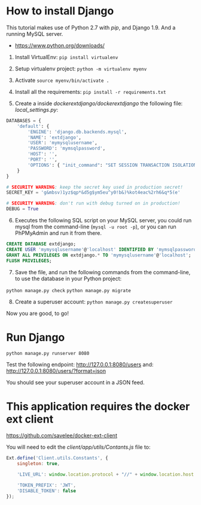 # How to install Django

This tutorial makes use of Python 2.7 with *pip*, and Django 1.9.
And a running MySQL server.

* https://www.python.org/downloads/

1. Install VirtualEnv:
`pip install virtualenv`

2. Setup virtualenv project:
`python -m virtualenv myenv`

3. Activate
`source myenv/bin/activate .`

4. Install all the requirements:
`pip install -r requirements.txt`

5. Create a inside *dockerextdjango/dockerextdjango* the following file:
*local_settings.py*:

```python
DATABASES = {
    'default': {
        'ENGINE': 'django.db.backends.mysql',
        'NAME': 'extdjango',
        'USER': 'mymysqlusername',
        'PASSWORD': 'mymsqlpassword',
        'HOST': '',
        'PORT': '',
        'OPTIONS': { "init_command": "SET SESSION TRANSACTION ISOLATION LEVEL READ COMMITTED"}   
    }
}

# SECURITY WARNING: keep the secret key used in production secret!
SECRET_KEY = 'g&mbsv)1yz$qp*&d5g$ym5eu^y0!b&)%kot4eac%2rh6&q*5(e'

# SECURITY WARNING: don't run with debug turned on in production!
DEBUG = True
```

6. Executes the following SQL script on your MySQL server, you could
run mysql from the command-line (`mysql -u root -p`), or you can run PhPMyAdmin and run it from there.

```sql
CREATE DATABASE extdjango;
CREATE USER 'mymysqlusername'@'localhost' IDENTIFIED BY 'mymsqlpassword';
GRANT ALL PRIVILEGES ON extdjango.* TO 'mymysqlusername'@'localhost';
FLUSH PRIVILEGES;
```

7. Save the file, and run the following commands from the command-line, to use the database in your Python project:

`python manage.py check`
`python manage.py migrate`

8. Create a superuser account:
`python manage.py createsuperuser`

Now you are good, to go!

# Run Django

`python manage.py runserver 8080`

Test the following endpoint:
http://127.0.0.1:8080/users
and:
http://127.0.0.1:8080/users/?format=json

You should see your superuser account in a JSON feed.

# This application requires the docker ext client

https://github.com/savelee/docker-ext-client

You will need to edit the *client/app/utils/Contants.js* file to:
```javascript
Ext.define('Client.utils.Constants', {
    singleton: true,

    'LIVE_URL': window.location.protocol + "//" + window.location.host + ':8080',

    'TOKEN_PREFIX': 'JWT',
    'DISABLE_TOKEN': false
});
```

